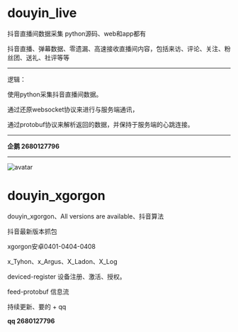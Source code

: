 # douyin_live


抖音直播间数据采集  python源码、web和app都有
  
抖音直播、弹幕数据、零遗漏、高速接收直播间内容，包括来访、评论、关注、粉丝团、送礼、社评等等

---

逻辑：    

使用python采集抖音直播间数据。

通过还原websocket协议来进行与服务端通讯，

通过protobuf协议来解析返回的数据，并保持于服务端的心跳连接。

---  



**企鹅 2680127796**

---

![avatar](https://img2020.cnblogs.com/blog/2313691/202106/2313691-20210629144330937-450549479.png)

  

 

# douyin_xgorgon
douyin_xgorgon、All versions are available、抖音算法

抖音最新版本抓包

xgorgon安卓0401-0404-0408 

x_Tyhon、x_Argus、X_Ladon、X_Log

deviced-register 设备注册、激活、授权。
 
feed-protobuf 信息流


持续更新、要的 + qq  

**qq 2680127796**
